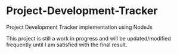 # Project-Development-Tracker
Project Development Tracker implementation using NodeJs

This project is still a work in progress and will be updated/modified frequently until I am satisfied with the final result.
